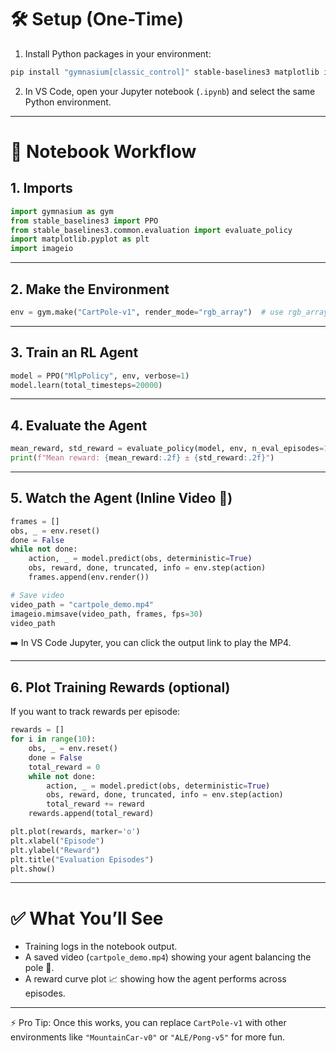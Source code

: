 # 🛠️ Setup (One-Time)

1. Install Python packages in your environment:

```bash
pip install "gymnasium[classic_control]" stable-baselines3 matplotlib imageio[ffmpeg]
```

2. In VS Code, open your Jupyter notebook (`.ipynb`) and select the same Python environment.

---

# 📒 Notebook Workflow

## 1. Imports

```python
import gymnasium as gym
from stable_baselines3 import PPO
from stable_baselines3.common.evaluation import evaluate_policy
import matplotlib.pyplot as plt
import imageio
```

---

## 2. Make the Environment

```python
env = gym.make("CartPole-v1", render_mode="rgb_array")  # use rgb_array for Jupyter
```

---

## 3. Train an RL Agent

```python
model = PPO("MlpPolicy", env, verbose=1)
model.learn(total_timesteps=20000)
```

---

## 4. Evaluate the Agent

```python
mean_reward, std_reward = evaluate_policy(model, env, n_eval_episodes=10)
print(f"Mean reward: {mean_reward:.2f} ± {std_reward:.2f}")
```

---

## 5. Watch the Agent (Inline Video 🎥)

```python
frames = []
obs, _ = env.reset()
done = False
while not done:
    action, _ = model.predict(obs, deterministic=True)
    obs, reward, done, truncated, info = env.step(action)
    frames.append(env.render())

# Save video
video_path = "cartpole_demo.mp4"
imageio.mimsave(video_path, frames, fps=30)
video_path
```

➡️ In VS Code Jupyter, you can click the output link to play the MP4.

---

## 6. Plot Training Rewards (optional)

If you want to track rewards per episode:

```python
rewards = []
for i in range(10):
    obs, _ = env.reset()
    done = False
    total_reward = 0
    while not done:
        action, _ = model.predict(obs, deterministic=True)
        obs, reward, done, truncated, info = env.step(action)
        total_reward += reward
    rewards.append(total_reward)

plt.plot(rewards, marker='o')
plt.xlabel("Episode")
plt.ylabel("Reward")
plt.title("Evaluation Episodes")
plt.show()
```

---

# ✅ What You’ll See

* Training logs in the notebook output.
* A saved video (`cartpole_demo.mp4`) showing your agent balancing the pole 🤹.
* A reward curve plot 📈 showing how the agent performs across episodes.

---

⚡ Pro Tip: Once this works, you can replace `CartPole-v1` with other environments like `"MountainCar-v0"` or `"ALE/Pong-v5"` for more fun.
